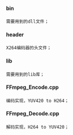 #### bin
    需要用到的dll文件；

#### header
    X264编码器的头文件；

#### lib
    需要用到的lib库；

#### FFmpeg_Encode.cpp
    编码实现，YUV420 to H264；

#### FFmpeg_Decode.cpp
    解码实现，H264 to YUV420；

